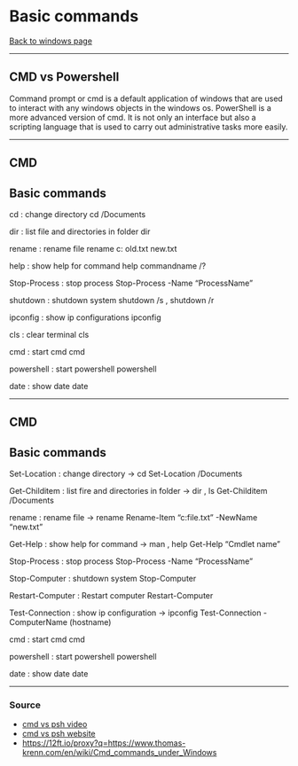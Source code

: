 # Basic commands
[Back to windows page](./index.md)
- --
## CMD vs Powershell
Command prompt or cmd is a default application of windows that are used to interact with any windows objects in the windows os.
PowerShell is a more advanced version of cmd. It is not only an interface but also a scripting language that is used to carry out administrative tasks more easily.
- --
## CMD
## Basic commands
 cd : change directory
 cd /Documents
 
 dir : list file and directories in folder
 dir
 
 rename : rename file
 rename c: old.txt new.txt
 
 help : show help for command
 help commandname /?
 
 Stop-Process : stop process
 Stop-Process -Name “ProcessName”
 
 shutdown : shutdown system
 shutdown /s , shutdown /r
 
 ipconfig : show ip configurations
 ipconfig 
 
 cls : clear terminal
 cls
 
 cmd : start cmd
 cmd
 
 powershell : start powershell
 powershell
 
 date : show date
 date
- --
## CMD
## Basic commands
 Set-Location : change directory -> cd
 Set-Location /Documents
 
 Get-Childitem : list fire and directories in folder -> dir , ls
 Get-Childitem /Documents
 
 rename : rename file -> rename
Rename-Item “c:file.txt” -NewName “new.txt”

Get-Help : show help for command -> man , help
Get-Help “Cmdlet name”

Stop-Process : stop process
Stop-Process -Name “ProcessName”

Stop-Computer : shutdown system
Stop-Computer

Restart-Computer : Restart computer
Restart-Computer

Test-Connection : show ip configuration -> ipconfig
Test-Connection -ComputerName (hostname)

 cmd : start cmd
 cmd
 
 powershell : start powershell
 powershell
 
 date : show date
 date
- --
### Source
- [cmd vs psh video](https://youtu.be/H0gwnFV_SFs)
- [cmd vs psh website](https://www.educba.com/powershell-vs-command-prompt/)
- https://12ft.io/proxy?q=https://www.thomas-krenn.com/en/wiki/Cmd_commands_under_Windows